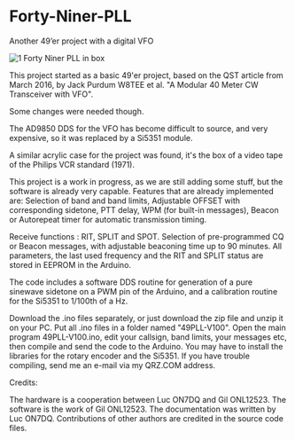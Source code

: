 # Forty-Niner-PLL
Another 49’er project with a digital VFO

![1 Forty Niner PLL in box](https://user-images.githubusercontent.com/17215772/212662253-904d3b2f-a5b2-466a-9a71-697ea7a8484d.jpg)

This project started as a basic 49'er project, based on the QST article from March 2016, by Jack Purdum W8TEE et al.
"A Modular 40 Meter CW Transceiver with VFO".

Some changes were needed though.

The AD9850 DDS for the VFO has become difficult to source, and very expensive, so it was replaced by a Si5351 module.

A similar acrylic case for the project was found, it's the box of a video tape of the Philips VCR standard (1971).

This project is a work in progress, as we are still adding some stuff, but the software is already very capable.
Features that are already implemented are: 
Selection of band and band limits, 
Adjustable OFFSET with corresponding sidetone, 
PTT delay, 
WPM (for built-in messages),
Beacon or Autorepeat timer for automatic transmission timing.

Receive functions : RIT, SPLIT and SPOT.
Selection of pre-programmed CQ or Beacon messages, with adjustable beaconing time up to 90 minutes.
All parameters, the last used frequency and the RIT and SPLIT status are stored in EEPROM in the Arduino.

The code includes a software DDS routine for generation of a pure sinewave sidetone on a PWM pin of the Arduino, and a calibration routine for the Si5351 to 1/100th of a Hz.

Download the .ino files separately, or just download the zip file and unzip it on your PC.
Put all .ino files in a folder named "49PLL-V100".
Open the main program 49PLL-V100.ino, edit your callsign, band limits, your messages etc, then compile and send the code to the Arduino.
You may have to install the libraries for the rotary encoder and the Si5351. 
If you have trouble compiling, send me an e-mail via my QRZ.COM address.

Credits:

The hardware is a cooperation between Luc ON7DQ and Gil ONL12523.
The software is the work of Gil ONL12523.
The documentation was written by Luc ON7DQ.
Contributions of other authors are credited in the source code files.
